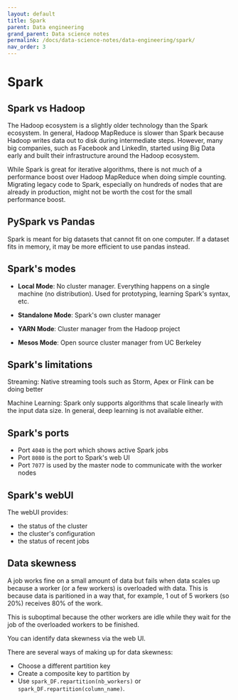 ```yaml
---
layout: default
title: Spark
parent: Data engineering
grand_parent: Data science notes
permalink: /docs/data-science-notes/data-engineering/spark/
nav_order: 3
---
```


# Spark

## Spark vs Hadoop

The Hadoop ecosystem is a slightly older technology than the Spark ecosystem. In general, Hadoop MapReduce is slower than Spark because Hadoop writes data out to disk during intermediate steps. However, many big companies, such as Facebook and LinkedIn, started using Big Data early and built their infrastructure around the Hadoop ecosystem.

While Spark is great for iterative algorithms, there is not much of a performance boost over Hadoop MapReduce when doing simple counting. Migrating legacy code to Spark, especially on hundreds of nodes that are already in production, might not be worth the cost for the small performance boost.

## PySpark vs Pandas

Spark is meant for big datasets that cannot fit on one computer. If a dataset fits in memory, it may be more efficient to use pandas instead.

## Spark's modes

* **Local Mode**: No cluster manager. Everything happens on a single machine (no distribution). Used for prototyping, learning Spark's syntax, etc.

* **Standalone Mode**: Spark's own cluster manager

* **YARN Mode**: Cluster manager from the Hadoop project

* **Mesos Mode**: Open source cluster manager from UC Berkeley

## Spark's limitations

Streaming: Native streaming tools such as Storm, Apex or Flink can be doing better

Machine Learning: Spark only supports algorithms that scale linearly with the input data size. In general, deep learning is not available either.

## Spark's ports

* Port `4040` is the port which shows active Spark jobs
* Port `8080` is the port to Spark's web UI
* Port `7077` is used by the master node to communicate with the worker nodes

## Spark's webUI

The webUI provides:

* the status of the cluster
* the cluster's configuration
* the status of recent jobs

## Data skewness

A job works fine on a small amount of data but fails when data scales up because a worker (or a few workers) is overloaded with data. This is because data is paritioned in a way that, for example, 1 out of 5 workers (so 20%) receives 80% of the work.

This is suboptimal because the other workers are idle while they wait for the job of the overloaded workers to be finished.

You can identify data skewness via the web UI.

There are several ways of making up for data skewness:

* Choose a different partition key
* Create a composite key to partition by
* Use `spark_DF.repartition(nb_workers)` or `spark_DF.repartition(column_name)`.
